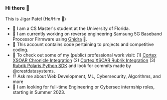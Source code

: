 ### Hi there 👋
This is Jigar Patel (He/Him 👦)
- 🐊 I am a CS Master's student at the University of Florida.
- 👀 I am currently working on reverse engineering Samsung 5G Baseband Processor Firmware using [Ghidra](https://github.com/NationalSecurityAgency/ghidra) 🐉.
- 🌱 This account contains code pertaining to projects and competitive coding. 
- 🔗 To check out some of my (public) professional work visit: (1) [Cortex XSOAR Chronicle Integration](https://github.com/demisto/content/tree/master/Packs/GoogleChronicleBackstory) (2) [Cortex XSOAR Rubrik Integration](https://github.com/demisto/content/tree/master/Packs/RubrikPolaris) (3) [Rubrik Polaris Python SDK](https://github.com/rubrikinc/rubrik-sdk-for-python) and look for commits made by @crestdatasystems.
- ⁉️ Ask me about Web Development, ML, Cybersecurity, Algorithms, and more
- 🏢 I am looking for full-time Engineering or Cybersec internship roles, starting in Summer 2023.
